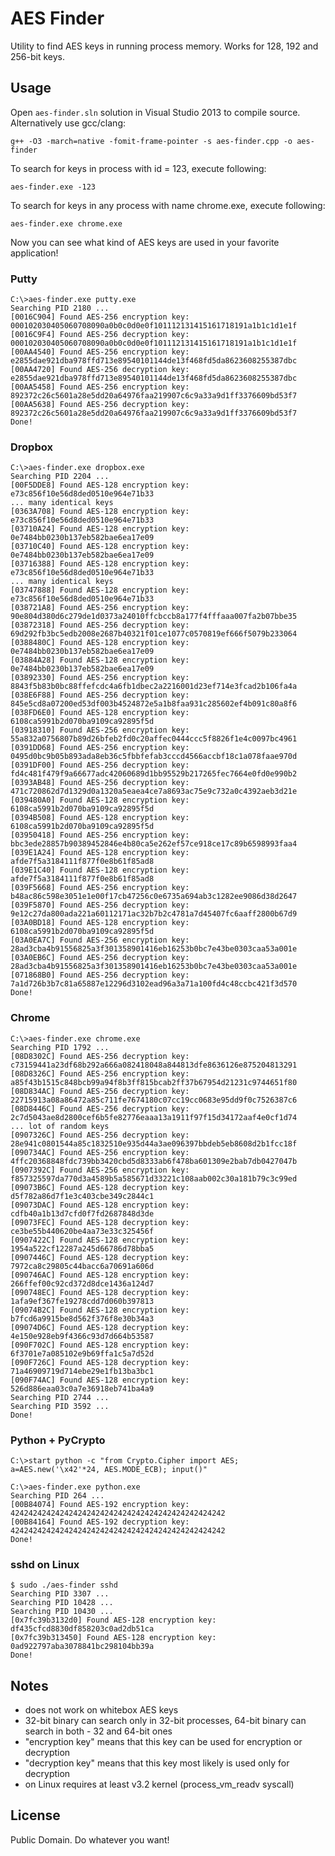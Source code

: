 AES Finder
==========

Utility to find AES keys in running process memory. Works for 128, 192 and 256-bit keys.


Usage
-----

Open `aes-finder.sln` solution in Visual Studio 2013 to compile source. Alternatively use gcc/clang:

    g++ -O3 -march=native -fomit-frame-pointer -s aes-finder.cpp -o aes-finder

To search for keys in process with id = 123, execute following:

    aes-finder.exe -123 

To search for keys in any process with name chrome.exe, execute following:

    aes-finder.exe chrome.exe

Now you can see what kind of AES keys are used in your favorite application!

### Putty

    C:\>aes-finder.exe putty.exe
    Searching PID 2180 ...
    [0016C904] Found AES-256 encryption key: 000102030405060708090a0b0c0d0e0f101112131415161718191a1b1c1d1e1f
    [0016C9F4] Found AES-256 decryption key: 000102030405060708090a0b0c0d0e0f101112131415161718191a1b1c1d1e1f
    [00AA4540] Found AES-256 encryption key: e2855dae921dba978ffd713e89540101144de13f468fd5da8623608255387dbc
    [00AA4720] Found AES-256 decryption key: e2855dae921dba978ffd713e89540101144de13f468fd5da8623608255387dbc
    [00AA5458] Found AES-256 encryption key: 892372c26c5601a28e5dd20a64976faa219907c6c9a33a9d1ff3376609bd53f7
    [00AA5638] Found AES-256 decryption key: 892372c26c5601a28e5dd20a64976faa219907c6c9a33a9d1ff3376609bd53f7
    Done!

### Dropbox

    C:\>aes-finder.exe dropbox.exe
    Searching PID 2204 ...
    [00F5DDE8] Found AES-128 encryption key: e73c856f10e56d8ded0510e964e71b33
    ... many identical keys
    [0363A708] Found AES-128 encryption key: e73c856f10e56d8ded0510e964e71b33
    [03710A24] Found AES-128 encryption key: 0e7484bb0230b137eb582bae6ea17e09
    [03710C40] Found AES-128 encryption key: 0e7484bb0230b137eb582bae6ea17e09
    [03716388] Found AES-128 encryption key: e73c856f10e56d8ded0510e964e71b33
    ... many identical keys
    [03747888] Found AES-128 encryption key: e73c856f10e56d8ded0510e964e71b33
    [038721A8] Found AES-256 encryption key: 90e804d380d6c279de1d0373a24010ffcbccb8a177f4fffaaa007fa2b07bbe35
    [03872318] Found AES-256 decryption key: 69d292fb3bc5edb2008e2687b40321f01ce1077c0570819ef666f5079b233064
    [0388480C] Found AES-128 encryption key: 0e7484bb0230b137eb582bae6ea17e09
    [03884A28] Found AES-128 encryption key: 0e7484bb0230b137eb582bae6ea17e09
    [03892330] Found AES-256 encryption key: 8843f5b83b0bc88ffefcdc4a6fb1dbec2a2216001d23ef714e3fcad2b106fa4a
    [038E6F88] Found AES-256 decryption key: 845e5cd8a07200ed53df003b4524872e5a1b8faa931c285602ef4b091c80a8f6
    [038FD6E0] Found AES-128 encryption key: 6108ca5991b2d070ba9109ca92895f5d
    [03918310] Found AES-256 encryption key: 55a832a0756807b89d26bfeb2fd0c20affec0444ccc5f8826f1e4c0097bc4961
    [0391DD68] Found AES-256 encryption key: 0495d0bc9b05b893ada8eb36c5fbbfefab3cccd4566accbf18c1a078faae970d
    [0391DF00] Found AES-256 decryption key: fd4c481f479f9a66677adc42060689d1bb95529b217265fec7664e0fd0e990b2
    [0393AB48] Found AES-256 decryption key: 471c720862d7d1329d0a1320a5eaea4ce7a8693ac75e9c732a0c4392aeb3d21e
    [039480A0] Found AES-128 encryption key: 6108ca5991b2d070ba9109ca92895f5d
    [0394B508] Found AES-128 encryption key: 6108ca5991b2d070ba9109ca92895f5d
    [03950418] Found AES-256 encryption key: bbc3ede28857b90389452846e4b80ca5e262ef57ce918ce17c89b6598993faa4
    [039E1A24] Found AES-128 encryption key: afde7f5a3184111f877f0e8b61f85ad8
    [039E1C40] Found AES-128 encryption key: afde7f5a3184111f877f0e8b61f85ad8
    [039F5668] Found AES-256 encryption key: b48ac86c598e3051e1e00f17cb47256c0e6735a694ab3c1282ee9086d38d2647
    [039F5870] Found AES-256 decryption key: 9e12c27da800ada221a60112171ac32b7b2c4781a7d45407fc6aaff2800b67d9
    [03A0BD18] Found AES-128 encryption key: 6108ca5991b2d070ba9109ca92895f5d
    [03A0EA7C] Found AES-256 encryption key: 28ad3cba4b91556825a3f301358901416eb16253b0bc7e43be0303caa53a001e
    [03A0EB6C] Found AES-256 decryption key: 28ad3cba4b91556825a3f301358901416eb16253b0bc7e43be0303caa53a001e
    [071868B0] Found AES-256 decryption key: 7a1d726b3b7c81a65887e12296d3102ead96a3a71a100fd4c48ccbc421f3d570
    Done!
    
### Chrome

    C:\>aes-finder.exe chrome.exe
    Searching PID 1792 ...
    [08D8302C] Found AES-256 decryption key: c73159441a23df68b292a666a082418048a844813dfe8636126e875204813291
    [08D8326C] Found AES-256 encryption key: a85f43b1515c848bcb99a94f8b3ff815bcab2ff37b67954d21231c9744651f80
    [08D834AC] Found AES-256 decryption key: 22715913a08a86472a85c711fe7674180c07cc19cc0683e95dd9f0c7526387c6
    [08D8446C] Found AES-256 decryption key: 2c7d5043ae8d2800cef6b5fe82776eaaa13a1911f97f15d34172aaf4e0cf1d74
    ... lot of random keys
    [0907326C] Found AES-256 decryption key: 28e941c0801544a85c1832510e935d44a3ae096397bbdeb5eb8608d2b1fcc18f
    [090734AC] Found AES-256 encryption key: 4ffc20368848fdc739bb3420cbd5d8333ab6f478ba601309e2bab7db0427047b
    [0907392C] Found AES-256 encryption key: f857325597da770d3a4589b5a585671d33221c108aab002c30a181b79c3c99ed
    [09073B6C] Found AES-128 decryption key: d5f782a86d7f1e3c403cbe349c2844c1
    [09073DAC] Found AES-128 encryption key: cdfb40a1b13d7cfd0f7fd2687848d3de
    [09073FEC] Found AES-128 decryption key: ce3be55b440620be4aa73e33c325456f
    [0907422C] Found AES-128 encryption key: 1954a522cf12287a245d66786d78bba5
    [0907446C] Found AES-128 decryption key: 7972ca8c29805c44bacc6a70691a606d
    [090746AC] Found AES-128 encryption key: 266ffef00c92cd372d8dce1436a124d7
    [090748EC] Found AES-128 decryption key: 1afa9ef367fe19278cdd7d060b397813
    [09074B2C] Found AES-128 encryption key: b7fcd6a9915be8d562f376f8e30b34a3
    [09074D6C] Found AES-128 decryption key: 4e150e928eb9f4366c93d7d664b53587
    [090F702C] Found AES-128 encryption key: 6f3701e7a085102e9b69ffa1c5a7d52d
    [090F726C] Found AES-128 decryption key: 71a46909719d714ebe29e1fb13ba3bc1
    [090F74AC] Found AES-128 encryption key: 526d886eaa03c0a7e36918eb741ba4a9
    Searching PID 2744 ...
    Searching PID 3592 ...
    Done!

### Python + PyCrypto

    C:\>start python -c "from Crypto.Cipher import AES; a=AES.new('\x42'*24, AES.MODE_ECB); input()"
    
    C:\>aes-finder.exe python.exe
    Searching PID 264 ...
    [00B84074] Found AES-192 encryption key: 424242424242424242424242424242424242424242424242
    [00B84164] Found AES-192 decryption key: 424242424242424242424242424242424242424242424242
    Done!    

### sshd on Linux

    $ sudo ./aes-finder sshd
    Searching PID 3307 ...
    Searching PID 10428 ...
    Searching PID 10430 ...
    [0x7fc39b3132d0] Found AES-128 encryption key: df435cfcd8830df858203c0ad2db51ca
    [0x7fc39b313450] Found AES-128 encryption key: 0ad922797aba3078841bc298104bb39a
    Done!


Notes
-----

* does not work on whitebox AES keys
* 32-bit binary can search only in 32-bit processes, 64-bit binary can search in both - 32 and 64-bit ones
* "encryption key" means that this key can be used for encryption or decryption
* "decryption key" means that this key most likely is used only for decryption
* on Linux requires at least v3.2 kernel (process_vm_readv syscall)

License
-------

Public Domain. Do whatever you want!
